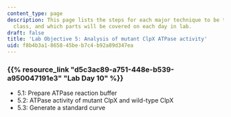 ```yaml
---
content_type: page
description: This page lists the steps for each major technique to be taught in the
  class, and which parts will be covered on each day in lab.
draft: false
title: 'Lab Objective 5: Analysis of mutant ClpX ATPase activity'
uid: f8b4b3a1-8658-45be-b7c4-b92a89d347ea
---
```

### {{% resource_link "d5c3ac89-a751-448e-b539-a950047191e3" "Lab Day 10" %}}

- 5.1: Prepare ATPase reaction buffer
- 5.2: ATPase activity of mutant ClpX and wild-type ClpX
- 5.3: Generate a standard curve